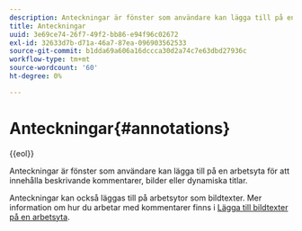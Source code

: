 ```yaml
---
description: Anteckningar är fönster som användare kan lägga till på en arbetsyta för att innehålla beskrivande kommentarer, bilder eller dynamiska titlar.
title: Anteckningar
uuid: 3e69ce74-26f7-49f2-bb86-e94f96c02672
exl-id: 32633d7b-d71a-46a7-87ea-096903562533
source-git-commit: b1dda69a606a16dccca30d2a74c7e63dbd27936c
workflow-type: tm+mt
source-wordcount: '60'
ht-degree: 0%

---
```


# Anteckningar{#annotations}

{{eol}}

Anteckningar är fönster som användare kan lägga till på en arbetsyta för att innehålla beskrivande kommentarer, bilder eller dynamiska titlar.

Anteckningar kan också läggas till på arbetsytor som bildtexter. Mer information om hur du arbetar med kommentarer finns i [Lägga till bildtexter på en arbetsyta](../../../../home/c-get-started/c-vis/c-call-wkspc.md#concept-212b09e763044d938987b4a9c658adc0).
